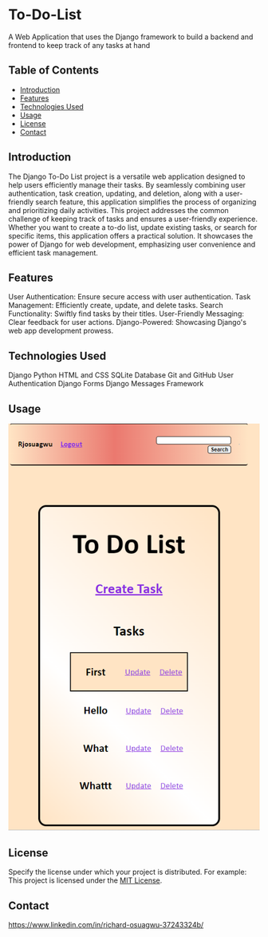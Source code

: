 # To-Do-List

A Web Application that uses the Django framework to build a backend and frontend to keep track of any tasks at hand

## Table of Contents
- [Introduction](#introduction)
- [Features](#features)
- [Technologies Used](#technologies-used)
- [Usage](#usage)
- [License](#license)
- [Contact](#contact)


## Introduction
The Django To-Do List project is a versatile web application designed to help users efficiently manage their tasks. By seamlessly combining user authentication, task creation, updating, and deletion, along with a user-friendly search feature, this application simplifies the process of organizing and prioritizing daily activities. This project addresses the common challenge of keeping track of tasks and ensures a user-friendly experience. Whether you want to create a to-do list, update existing tasks, or search for specific items, this application offers a practical solution. It showcases the power of Django for web development, emphasizing user convenience and efficient task management.

## Features
User Authentication: Ensure secure access with user authentication.
Task Management: Efficiently create, update, and delete tasks.
Search Functionality: Swiftly find tasks by their titles.
User-Friendly Messaging: Clear feedback for user actions.
Django-Powered: Showcasing Django's web app development prowess.

## Technologies Used
Django
Python
HTML and CSS
SQLite Database
Git and GitHub
User Authentication
Django Forms
Django Messages Framework

## Usage

![image](usage2.png)

## License
Specify the license under which your project is distributed. For example:
This project is licensed under the [MIT License](LICENSE).

## Contact
https://www.linkedin.com/in/richard-osuagwu-37243324b/
